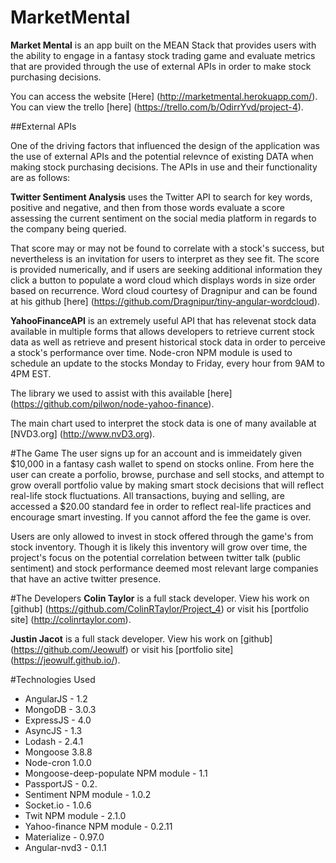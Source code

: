 # MarketMental

**Market Mental** is an app built on the MEAN Stack that provides users with the ability to engage in a fantasy stock trading game and evaluate metrics that are provided through the use of external APIs in order to make stock purchasing decisions.

You can access the website [Here]
(http://marketmental.herokuapp.com/).
You can view the trello [here]
(https://trello.com/b/OdirrYvd/project-4).

##External APIs

One of the driving factors that influenced the design of the application was the use of external APIs and the potential relevnce of existing DATA when making stock purchasing decisions.  The APIs in use and their functionality are as follows:

**Twitter Sentiment Analysis**
uses the Twitter API to search for key words, positive and negative, and then from those words evaluate a score assessing the current sentiment on the social media platform in regards to the company being queried.  

That score may or may not be found to correlate with a stock's success, but nevertheless is an invitation for users to interpret as they see fit.  The score is provided numerically, and if users are seeking additional information they click a button to populate a word cloud which displays words in size order based on recurrence.  Word cloud courtesy of Dragnipur and can be found at his github [here]
(https://github.com/Dragnipur/tiny-angular-wordcloud).

**YahooFinanceAPI**
is an extremely useful API that has relevenat stock data available in multiple forms that allows developers to retrieve current stock data as well as retrieve and present historical stock data in order to perceive a stock's performance over time. Node-cron NPM module is used to schedule an update to the stocks Monday to Friday, every hour from 9AM to 4PM EST.

The library we used to assist with this available [here] 
(https://github.com/pilwon/node-yahoo-finance).  

The main chart used to interpret the stock data is one of many available at [NVD3.org] (http://www.nvD3.org). 

#The Game
The user signs up for an account and is immeidately given $10,000 in a fantasy cash wallet to spend on stocks online.  From here the user can create a porfolio, browse, purchase and sell stocks, and attempt to grow overall portfolio value by making smart stock decisions that will reflect real-life stock fluctuations.  All transactions, buying and selling, are accessed a $20.00 standard fee in order to reflect real-life practices and encourage smart investing.  If you cannot afford the fee the game is over.

Users are only allowed to invest in stock offered through the game's from stock inventory.  Though it is likely this inventory will grow over time, the project's focus on the potential correlation between twitter talk (public sentiment) and stock performance deemed most relevant large companies that have an active twitter presence.  

#The Developers
**Colin Taylor**
is a full stack developer.
View his work on [github]
(https://github.com/ColinRTaylor/Project_4)
 or visit his [portfolio site]
 (http://colinrtaylor.com).
 
 **Justin Jacot**
 is a full stack developer.  View his work on [github] (https://github.com/Jeowulf)
 or visit his [portfolio site] 
 (https://jeowulf.github.io/).
 
 
#Technologies Used
* AngularJS - 1.2
* MongoDB - 3.0.3
* ExpressJS - 4.0
* AsyncJS - 1.3
* Lodash - 2.4.1
* Mongoose 3.8.8
* Node-cron 1.0.0
* Mongoose-deep-populate NPM module - 1.1
* PassportJS - 0.2.
* Sentiment NPM module - 1.0.2
* Socket.io - 1.0.6
* Twit NPM module - 2.1.0
* Yahoo-finance NPM module - 0.2.11
* Materialize - 0.97.0
* Angular-nvd3 - 0.1.1

 
